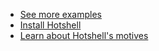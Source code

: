 <ul class="posts">
    <li><a href="https://github.com/julienmoumne/hs/tree/master/examples">See more examples</a></li>
    <li><a href="https://github.com/julienmoumne/hs#hotshell-installation">Install Hotshell</a></li>
    <li><a href="https://github.com/julienmoumne/hs#project-motives">Learn about Hotshell's motives</a></li>
</ul>  
